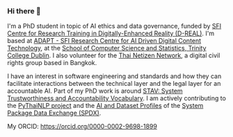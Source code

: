 ### Hi there 👋

<!--
**bact/bact** is a ✨ _special_ ✨ repository because its `README.md` (this file) appears on your GitHub profile.

Here are some ideas to get you started:

- 🔭 I’m currently working on ...
- 🌱 I’m currently learning ...
- 👯 I’m looking to collaborate on ...
- 🤔 I’m looking for help with ...
- 💬 Ask me about ...
- 📫 How to reach me: ...
- 😄 Pronouns: ...
- ⚡ Fun fact: ...
-->

I'm a PhD student in topic of AI ethics and data governance, funded by [SFI Centre for Research Training in Digitally-Enhanced Reality (D-REAL)](https://d-real.ie/). I'm based at [ADAPT - SFI Research Centre for AI Driven Digital Content Technology](https://www.adaptcentre.ie/), at the [School of Computer Science and Statistics, Trinity College Dublin](https://www.scss.tcd.ie/). I also volunteer for the [Thai Netizen Network](https://twitter.com/thainetizen), a digital civil rights group based in Bangkok.

I have an interest in software engineering and standards and how they can facilitate interactions between the technical layer and the legal layer for an accountable AI. Part of my PhD work is around [STAV: System Trustworthiness and Accountability Vocabulary](https://github.com/bact/stav). I am actively contributing to the [PyThaiNLP project](https://github.com/PyThaiNLP/pythainlp/) and the [AI and Dataset Profiles](https://www.linuxfoundation.org/research/ai-bom) of the [System Package Data Exchange (SPDX)](https://github.com/spdx/spdx-spec).

My ORCID: <https://orcid.org/0000-0002-9698-1899>
